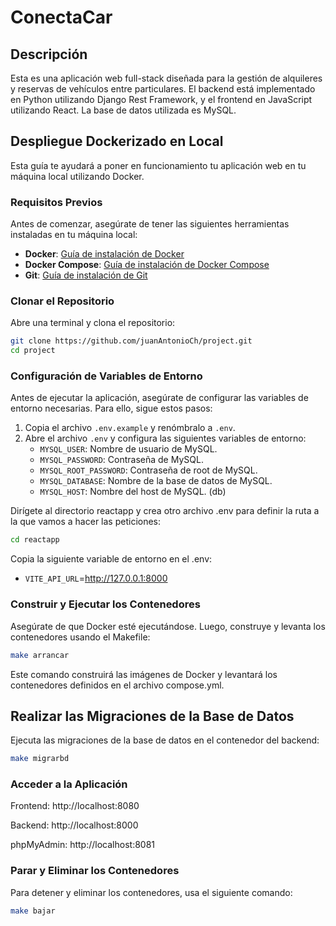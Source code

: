 # ConectaCar

## Descripción

Esta es una aplicación web full-stack diseñada para la gestión de alquileres y reservas de vehículos entre particulares. El backend está implementado en Python utilizando Django Rest Framework, y el frontend en JavaScript utilizando React. La base de datos utilizada es MySQL.

## Despliegue Dockerizado en Local

Esta guía te ayudará a poner en funcionamiento tu aplicación web en tu máquina local utilizando Docker.


### Requisitos Previos

Antes de comenzar, asegúrate de tener las siguientes herramientas instaladas en tu máquina local:

- **Docker**: [Guía de instalación de Docker](https://docs.docker.com/get-docker/)
- **Docker Compose**: [Guía de instalación de Docker Compose](https://docs.docker.com/compose/install/)
- **Git**: [Guía de instalación de Git](https://git-scm.com/book/en/v2/Getting-Started-Installing-Git)

### Clonar el Repositorio

Abre una terminal y clona el repositorio:

```bash
git clone https://github.com/juanAntonioCh/project.git
cd project
```

### Configuración de Variables de Entorno

Antes de ejecutar la aplicación, asegúrate de configurar las variables de entorno necesarias. Para ello, sigue estos pasos:

1. Copia el archivo `.env.example` y renómbralo a `.env`.
2. Abre el archivo `.env` y configura las siguientes variables de entorno:
   - `MYSQL_USER`: Nombre de usuario de MySQL.
   - `MYSQL_PASSWORD`: Contraseña de MySQL.
   - `MYSQL_ROOT_PASSWORD`: Contraseña de root de MySQL.
   - `MYSQL_DATABASE`: Nombre de la base de datos de MySQL.
   - `MYSQL_HOST`:  Nombre del host de MySQL. (db)


Dirígete al directorio reactapp y crea otro archivo .env para definir la ruta a la que vamos a hacer las peticiones:

```bash
cd reactapp
```

Copia la siguiente variable de entorno en el .env:
- `VITE_API_URL`=http://127.0.0.1:8000

### Construir y Ejecutar los Contenedores
Asegúrate de que Docker esté ejecutándose. Luego, construye y levanta los contenedores usando el Makefile:

```bash
make arrancar
```
Este comando construirá las imágenes de Docker y levantará los contenedores definidos en el archivo compose.yml.

## Realizar las Migraciones de la Base de Datos
Ejecuta las migraciones de la base de datos en el contenedor del backend:

```bash
make migrarbd
```

### Acceder a la Aplicación
Frontend: http://localhost:8080

Backend: http://localhost:8000

phpMyAdmin: http://localhost:8081

### Parar y Eliminar los Contenedores
Para detener y eliminar los contenedores, usa el siguiente comando:

```bash
make bajar
```


